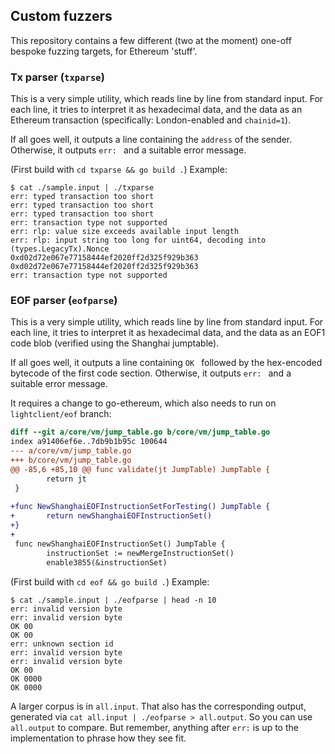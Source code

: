 ## Custom fuzzers

This repository contains a few different (two at the moment) one-off bespoke fuzzing targets, for Ethereum 'stuff'. 

### Tx parser (`txparse`)

This is a very simple utility, which reads line by line from standard input.
For each line, it tries to interpret it as hexadecimal data, and the data as
an Ethereum transaction (specifically: London-enabled and `chainid=1`).

If all goes well, it outputs a line containing the `address` of the sender.
Otherwise, it outputs `err: ` and a suitable error message.

(First build with `cd txparse && go build .`)
Example:


```
$ cat ./sample.input | ./txparse 
err: typed transaction too short
err: typed transaction too short
err: typed transaction too short
err: transaction type not supported
err: rlp: value size exceeds available input length
err: rlp: input string too long for uint64, decoding into (types.LegacyTx).Nonce
0xd02d72e067e77158444ef2020ff2d325f929b363
0xd02d72e067e77158444ef2020ff2d325f929b363
err: transaction type not supported
```

### EOF parser (`eofparse`)

This is a very simple utility, which reads line by line from standard input.
For each line, it tries to interpret it as hexadecimal data, and the data as
an EOF1 code blob (verified using the Shanghai jumptable).

If all goes well, it outputs a line containing `OK ` followed by the hex-encoded bytecode of the first code section. 
Otherwise, it outputs `err: ` and a suitable error message.

It requires a change to go-ethereum, which also needs to run on `lightclient/eof` branch:
```diff
diff --git a/core/vm/jump_table.go b/core/vm/jump_table.go
index a91406ef6e..7db9b1b95c 100644
--- a/core/vm/jump_table.go
+++ b/core/vm/jump_table.go
@@ -85,6 +85,10 @@ func validate(jt JumpTable) JumpTable {
        return jt
 }
 
+func NewShanghaiEOFInstructionSetForTesting() JumpTable {
+       return newShanghaiEOFInstructionSet()
+}
+
 func newShanghaiEOFInstructionSet() JumpTable {
        instructionSet := newMergeInstructionSet()
        enable3855(&instructionSet)
```


(First build with `cd eof && go build .`)
Example:


```
$ cat ./sample.input | ./eofparse | head -n 10
err: invalid version byte
err: invalid version byte
OK 00
OK 00
err: unknown section id
err: invalid version byte
err: invalid version byte
OK 00
OK 0000
OK 0000
```

A larger corpus is in `all.input`. That also has the corresponding output, generated via 
`cat all.input | ./eofparse > all.output`. So you can use `all.output` to compare. But remember, 
anything after `err:` is up to the implementation to phrase how they see fit. 

